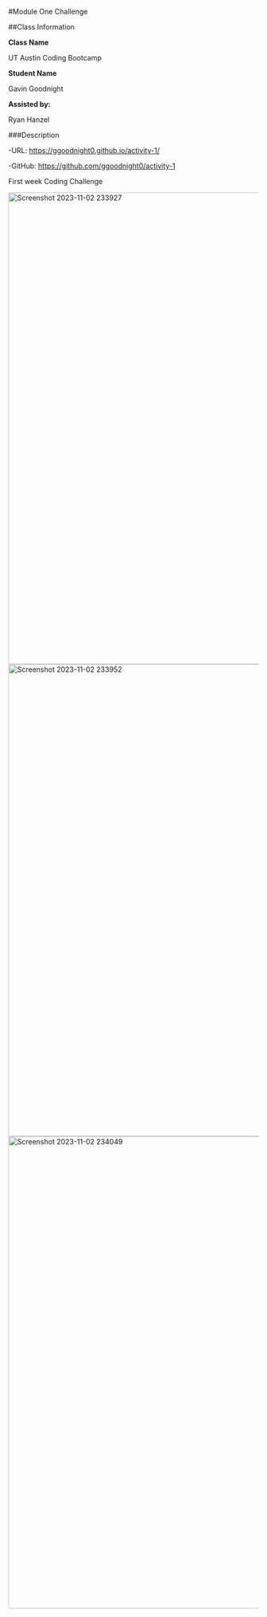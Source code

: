 #Module One Challenge

##Class Information

**Class Name**

UT Austin Coding Bootcamp

**Student Name**

Gavin Goodnight

**Assisted by:**

Ryan Hanzel

###Description

-URL: https://ggoodnight0.github.io/activity-1/

-GitHub: https://github.com/ggoodnight0/activity-1

First week Coding Challenge

<img width="947" alt="Screenshot 2023-11-02 233927" src="https://github.com/ggoodnight0/activity-1/assets/148833417/13c7daa6-d3e3-45fc-a526-79e3d226e9ff">
<img width="948" alt="Screenshot 2023-11-02 233952" src="https://github.com/ggoodnight0/activity-1/assets/148833417/f54c74f8-4476-48f0-a8a5-26525e48f30a">
<img width="948" alt="Screenshot 2023-11-02 234049" src="https://github.com/ggoodnight0/activity-1/assets/148833417/8d5dd56a-4d17-4a80-8a7b-8955806283dc">

